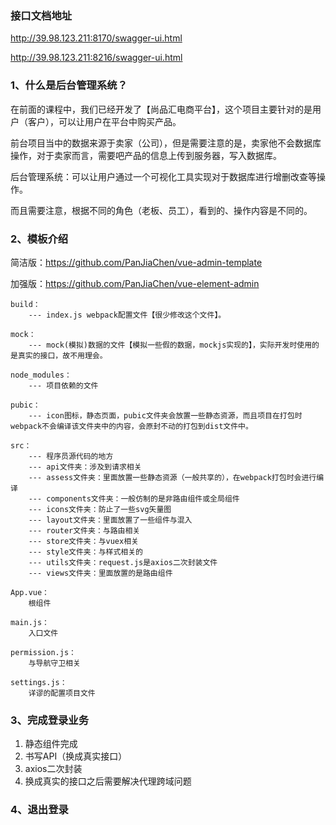 ### 接口文档地址

http://39.98.123.211:8170/swagger-ui.html

http://39.98.123.211:8216/swagger-ui.html

### 1、什么是后台管理系统？

在前面的课程中，我们已经开发了【尚品汇电商平台】，这个项目主要针对的是用户（客户），可以让用户在平台中购买产品。



前台项目当中的数据来源于卖家（公司），但是需要注意的是，卖家他不会数据库操作，对于卖家而言，需要吧产品的信息上传到服务器，写入数据库。



后台管理系统：可以让用户通过一个可视化工具实现对于数据库进行增删改查等操作。

而且需要注意，根据不同的角色（老板、员工），看到的、操作内容是不同的。



### 2、模板介绍

简洁版：https://github.com/PanJiaChen/vue-admin-template

加强版：https://github.com/PanJiaChen/vue-element-admin



```
build：
	---	index.js webpack配置文件【很少修改这个文件】。
	
mock：
	---	mock(模拟)数据的文件【模拟一些假的数据，mockjs实现的】，实际开发时使用的是真实的接口，故不用理会。
	
node_modules：
	---	项目依赖的文件
	
pubic：
	---	icon图标，静态页面，pubic文件夹会放置一些静态资源，而且项目在打包时webpack不会编译该文件夹中的内容，会原封不动的打包到dist文件中。
	
src：
	--- 程序员源代码的地方
	--- api文件夹：涉及到请求相关
	--- assess文件夹：里面放置一些静态资源（一般共享的），在webpack打包时会进行编译
	--- components文件夹：一般仿制的是非路由组件或全局组件
	--- icons文件夹：防止了一些svg矢量图
	--- layout文件夹：里面放置了一些组件与混入
	--- router文件夹：与路由相关
	--- store文件夹：与vuex相关
	--- style文件夹：与样式相关的
	--- utils文件夹：request.js是axios二次封装文件
	--- views文件夹：里面放置的是路由组件
	
App.vue：
	根组件
	
main.js：
	入口文件
	
permission.js：
	与导航守卫相关
	
settings.js：
	详谬的配置项目文件

```



### 3、完成登录业务

1. 静态组件完成
2. 书写API（换成真实接口）
3. axios二次封装
4. 换成真实的接口之后需要解决代理跨域问题



### 4、退出登录